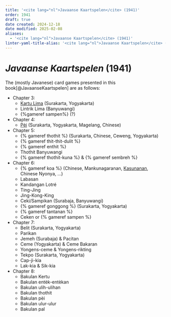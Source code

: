 ```yaml
---
title: '<cite lang="nl">Javaanse Kaartspelen</cite> (1941)'
order: 1941
draft: true
date created: 2024-12-18
date modified: 2025-02-08
aliases:
  - '<cite lang="nl">Javaanse Kaartspelen</cite> (1941)'
linter-yaml-title-alias: '<cite lang="nl">Javaanse Kaartspelen</cite> (1941)'
---
```

# <cite lang="nl">Javaanse Kaartspelen</cite> (1941)

The (mostly Javanese) card games presented in this book[@JavaanseKaartspelen] are as follows:

- Chapter 3:
    - [<span lang="jv-Latn" class="noun">Kartu Lima</span>](games/kartu-lima/kartu-lima.md) (Surakarta, Yogyakarta)
    - Lintrik Lima (Banyuwangi)
    - {%gameref sampen%} (?)
- Chapter 4:
    - [Pèi](games/pei/pei.md) (Surakarta, Yogyakarta, Magelang, Chinese)
- Chapter 5:
    - {% gameref thothit %} (Surakarta, Chinese, Ceweng, Yogyakarta)
    - {% gameref thit-thit-dulit %}
    - {% gameref enthit %}
    - Thothit Banyuwangi
    - {% gameref thothit-kuna %} & {% gameref sembreh %}
- Chapter 6:
    - {% gameref koa %} (Chinese, Mankunagaranan, [Kasunanan](https://en.wikipedia.org/wiki/Surakarta_Sunanate), Chinese Nyonya, …)
    - Labasan
    - Kandangan Lotré
    - Ting-Jing
    - Jing-Kong-King
    - Ceki/Sampikan (Surabaja, Banyuwangi)
    - {% gameref gonggong %} (Surakarta, Yogyakarta)
    - {% gameref tantanan %}
    - Ceken or {% gameref sampen %}
- Chapter 7:
    - Belit (Surakarta, Yogyakarta)
    - Parikan
    - Jemeh (Surabaja) & Pacitan
    - Ceme (Yogyakarta) & Ceme Bakaran
    - Yongens-ceme & Yongens-rikting
    - Tekpo (Surakarta, Yogyakarta)
    - Cap-ji-kia
    - Lak-kia & Sik-kia
- Chapter 8:
    - Bakulan Kertu
    - Bakulan entèk-entèkan
    - Bakulan ulih-ulihan
    - Bakulan thothit
    - Bakulan pèi
    - Bakulan ulur-ulur
    - Bakulan pal
